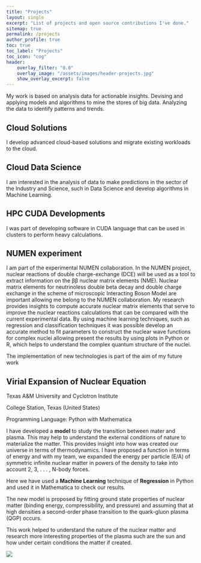 ```yaml
---
title: "Projects"
layout: single
excerpt: "List of projects and open source contributions I've done."
sitemap: true
permalink: /projects
author_profile: true
toc: true
toc_label: "Projects"
toc_icon: "cog"
header:
    overlay_filter: "0.0"
    overlay_image: "/assets/images/header-projects.jpg"
    show_overlay_excerpt: false
---
```






My work is based on analysis data for actionable insights. Devising and applying models and algorithms to mine the stores of big data. Analyzing the data to identify patterns and trends.

## Cloud Solutions
I develop advanced cloud-based solutions and migrate existing workloads to the cloud.
##  Cloud Data Science
 I am interested in the analysis of data to make predictions in the sector of the Industry and Science, such in Data Science and develop algorithms in Machine Learning.
## HPC CUDA Developments
I was part of developing software in CUDA language that can be used in clusters to perform heavy calculations.

## NUMEN experiment
I am part of the experimental NUMEN collaboration. In the NUMEN project, nuclear reactions of double charge-exchange (DCE) will be used as a tool to extract information on the ββ nuclear matrix elements (NME). Nuclear matrix elements for neutrinoless double beta decay and double charge exchange in the scheme of microscopic Interacting Boson Model are important allowing me belong to the NUMEN collaboration.
My research
provides insights to compute accurate nuclear matrix elements that serve to improve the
nuclear reactions calculations that can be compared with the current experimental data.
By using machine learning techniques, such as regression and classification techniques it was
possible develop an accurate method to fit parameters to construct the nuclear wave
functions for complex nuclei allowing present the results by using plots in Python or R, which
helps to understand the complex quantum structure of the nuclei.

The implementation of new technologies is part of the aim of my future work



## Virial Expansion of Nuclear Equation

Texas A&M University and Cyclotron Institute

College Station, Texas (United States) 

Programming Language: Python with Mathematica

I have developed a **model** to study the transition between mater and plasma. This may help to understand the external conditions of nature to materialize the matter. This provides insight into how was created our universe in terms of thermodynamics. I have proposed a function in terms of energy and with my team, we expanded the energy per particle (E/A) of symmetric infinite nuclear matter in powers of the density to take into account 2, 3, . . . , N-body forces.

Here we have used a **Machine Learning** technique of **Regression** in Python and used it in Mathematica to check our results. 

The new model is proposed by fitting ground state properties of nuclear matter (binding energy, compressibility, and pressure) and assuming that at high densities a second-order phase transition to the quark-gluon plasma (QGP) occurs. 

This work helped to understand the nature of the nuclear matter and research more interesting properties of the plasma such are the sun and how under certain conditions the matter if created.

![](https://github.com/ruslanmv/ruslanmv.github.io/raw/master/assets/images/image%201.jpg)














<script async defer src="https://buttons.github.io/buttons.js"></script>
